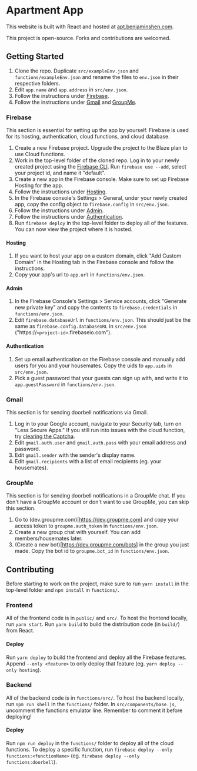 # Apartment App

This website is built with React and hosted at [apt.benjaminshen.com](https://apt.benjaminshen.com).

This project is open-source. Forks and contributions are welcomed.

## Getting Started

1. Clone the repo. Duplicate `src/exampleEnv.json` and `functions/exampleEnv.json` and rename the files to `env.json` in their respective folders.
2. Edit `app.name` and `app.address` in `src/env.json`. 
3. Follow the instructions under [Firebase](#firebase).
4. Follow the instructions under [Gmail](#gmail) and [GroupMe](#groupme).

### Firebase

This section is essential for setting up the app by yourself. Firebase is used for its hosting, authentication, cloud functions, and cloud database.

1. Create a new Firebase project. Upgrade the project to the Blaze plan to use Cloud functions.
2. Work in the top-level folder of the cloned repo. Log in to your newly created project using the [Firebase CLI](https://firebase.google.com/docs/cli). Run `firebase use --add`, select your project id, and name it "default".
3. Create a new app in the Firebase console. Make sure to set up Firebase Hosting for the app.
4. Follow the instructions under [Hosting](#hosting).
5. In the Firebase console's Settings > General, under your newly created app, copy the config object to `firebase.config` in `src/env.json`.
6. Follow the instructions under [Admin](#admin).
7. Follow the instructions under [Authentication](#authentication).
8. Run `firebase deploy` in the top-level folder to deploy all of the features. You can now view the project where it is hosted.

#### Hosting
1. If you want to host your app on a custom domain, click "Add Custom Domain" in the Hosting tab in the Firebase console and follow the instructions.
2. Copy your app's url to `app.url` in `functions/env.json`.

#### Admin
1. In the Firebase Console's Settings > Service accounts, click "Generate new private key" and copy the contents to `firebase.credentials` in `functions/env.json`.
2. Edit `firebase.databaseUrl` in `functions/env.json`. This should just be the same as `firebase.config.databaseURL` in `src/env.json` ("https://`<project-id>`.firebaseio.com").

#### Authentication
1. Set up email authentication on the Firebase console and manually add users for you and your housemates. Copy the uids to `app.uids` in `src/env.json`.
2. Pick a guest password that your guests can sign up with, and write it to `app.guestPassword` in `functions/env.json`.

### Gmail

This section is for sending doorbell notifications via Gmail.

1. Log in to your Google account, navigate to your Security tab, turn on "Less Secure Apps." If you still run into issues with the cloud function, try [clearing the Captcha](https://support.google.com/mail/thread/32840224?hl=en).
2. Edit `gmail.auth.user` and `gmail.auth.pass` with your email address and password.
3. Edit `gmail.sender` with the sender's display name.
4. Edit `gmail.recipients` with a list of email recipients (eg. your housemates).

### GroupMe

This section is for sending doorbell notifications in a GroupMe chat. If you don't have a GroupMe account or don't want to use GroupMe, you can skip this section.

1. Go to (dev.groupme.com)[https://dev.groupme.com] and copy your access token to `groupme.auth_token` in `functions/env.json`.
2. Create a new group chat with yourself. You can add members/housemates later.
3. (Create a new bot)[https://dev.groupme.com/bots] in the group you just made. Copy the bot id to `groupme.bot_id` in `functions/env.json`.

## Contributing

Before starting to work on the project, make sure to run `yarn install` in the top-level folder and `npm install` in `functions/`.

### Frontend

All of the frontend code is in `public/` and `src/`. To host the frontend locally, run `yarn start`. Run `yarn build` to build the distribution code (in `build/`) from React.

#### Deploy
Run `yarn deploy` to build the frontend and deploy all the Firebase features. Append `--only <feature>` to only deploy that feature (eg. `yarn deploy --only hosting`).

### Backend

All of the backend code is in `functions/src/`. To host the backend locally, run `npm run shell` in the `functions/` folder. In `src/components/base.js`, uncomment the functions emulator line. Remember to comment it before deploying!

#### Deploy
Run `npm run deploy` in the `functions/` folder to deploy all of the cloud functions. To deploy a specific function, run `firebase deploy --only functions:<functionName>` (eg. `firebase deploy --only functions:doorbell`).

